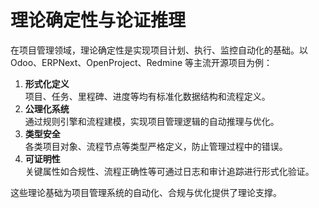 # 理论确定性与论证推理

在项目管理领域，理论确定性是实现项目计划、执行、监控自动化的基础。以 Odoo、ERPNext、OpenProject、Redmine 等主流开源项目为例：

1. **形式化定义**  
   项目、任务、里程碑、进度等均有标准化数据结构和流程定义。
2. **公理化系统**  
   通过规则引擎和流程建模，实现项目管理逻辑的自动推理与优化。
3. **类型安全**  
   各类项目对象、流程节点等类型严格定义，防止管理过程中的错误。
4. **可证明性**  
   关键属性如合规性、流程正确性等可通过日志和审计追踪进行形式化验证。

这些理论基础为项目管理系统的自动化、合规与优化提供了理论支撑。
